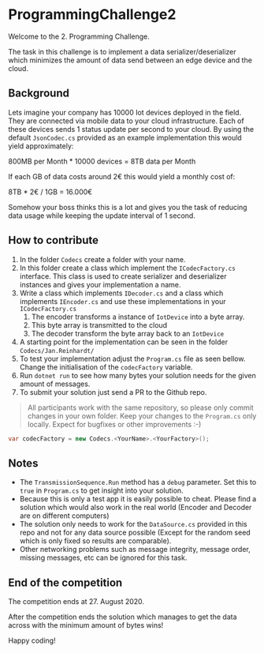 # ProgrammingChallenge2

Welcome to the 2. Programming Challenge.

The task in this challenge is to implement a data serializer/deserializer which minimizes the amount of data send between an edge device and the cloud.

## Background

Lets imagine your company has 10000 Iot devices deployed in the field.
They are connected via mobile data to your cloud infrastructure.
Each of these devices sends 1 status update per second to your cloud.
By using the default `JsonCodec.cs` provided as an example implementation this would yield approximately:

800MB per Month * 10000 devices = 8TB data per Month

If each GB of data costs around 2€ this would yield a monthly cost of:

8TB * 2€ / 1GB = 16.000€

Somehow your boss thinks this is a lot and gives you the task of reducing data usage while keeping the update interval of 1 second.

## How to contribute

1. In the folder `Codecs` create a folder with your name.
1. In this folder create a class which implement the `ICodecFactory.cs` interface. This class is used to create serializer and deserializer instances and gives your implementation a name.
1. Write a class which implements `IDecoder.cs` and a class which implements `IEncoder.cs` and use these implementations in your `ICodecFactory.cs`
   1. The encoder transforms a instance of `IotDevice` into a byte array.
   1. This byte array is transmitted to the cloud
   1. The decoder transform the byte array back to an `IotDevice`
1. A starting point for the implementation can be seen in the folder `Codecs/Jan.Reinhardt/`
1. To test your implementation adjust the `Program.cs` file as seen bellow. Change the initialisation of the `codecFactory` variable.
1. Run `dotnet run` to see how many bytes your solution needs for the given amount of messages.
1. To submit your solution just send a PR to the Github repo.

> All participants work with the same repository, so please only commit changes in your own folder. Keep your changes to the `Program.cs` only locally. Expect for bugfixes or other improvements :-)

```csharp
var codecFactory = new Codecs.<YourName>.<YourFactory>();
```

## Notes

- The `TransmissionSequence.Run` method has a `debug` parameter. Set this to `true` in `Program.cs` to get insight into your solution.
- Because this is only a test app it is easily possible to cheat. Please find a solution which would also work in the real world (Encoder and Decoder are on different computers)
- The solution only needs to work for the `DataSource.cs` provided in this repo and not for any data source possible (Except for the random seed which is only fixed so results are comparable).
- Other networking problems such as message integrity, message order, missing messages, etc can be ignored for this task.

## End of the competition

The competition ends at 27. August 2020.

After the competition ends the solution which manages to get the data across with the minimum amount of bytes wins!

Happy coding!
